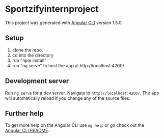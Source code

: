 # Sportzifyinternproject

This project was generated with [Angular CLI](https://github.com/angular/angular-cli) version 1.5.0.

## Setup

1. clone the repo.
2. cd into the directory
3. run "npm install"
4. run "ng serve" to host the app at http://localhost:4200/

## Development server

Run `ng serve` for a dev server. Navigate to `http://localhost:4200/`. The app will automatically reload if you change any of the source files.

## Further help

To get more help on the Angular CLI use `ng help` or go check out the [Angular CLI README](https://github.com/angular/angular-cli/blob/master/README.md).
